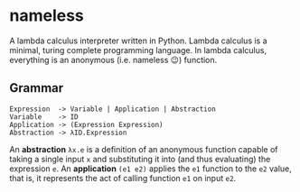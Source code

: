 # nameless

A lambda calculus interpreter written in Python. Lambda calculus is a minimal,
turing complete programming language. In lambda calculus, everything is an
anonymous (i.e. nameless :wink:) function.

## Grammar

```
Expression  -> Variable | Application | Abstraction
Variable    -> ID
Application -> (Expression Expression)
Abstraction -> λID.Expression
```

An **abstraction** `λx.e` is a definition of an anonymous function capable of taking a
single input `x` and substituting it into (and thus evaluating) the expression `e`.
An **application** `(e1 e2)` applies the `e1` function to the `e2` value, that is, it
represents the act of calling function `e1` on input `e2`.
